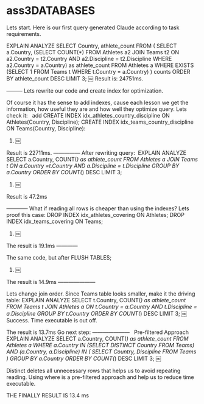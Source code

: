 # ass3DATABASES


Lets start.
Here is our first query generated Claude according to task requirements.

EXPLAIN ANALYZE
SELECT Country, athlete_count
FROM (
    SELECT a.Country, 
           (SELECT COUNT(*) 
            FROM Athletes a2 
            JOIN Teams t2 ON a2.Country = t2.Country AND a2.Discipline = t2.Discipline 
            WHERE a2.Country = a.Country) as athlete_count
    FROM Athletes a
    WHERE EXISTS (SELECT 1 FROM Teams t WHERE t.Country = a.Country)
) counts
ORDER BY athlete_count DESC
LIMIT 3;
￼
Result is: 24751ms.

———
Lets rewrite our code and create index for optimization.

Of course it has the sense to add indexes, cause each lesson we get the information, how useful they are and how well they optimize query. Lets check it:   add CREATE INDEX idx_athletes_country_discipline ON Athletes(Country, Discipline); CREATE INDEX idx_teams_country_discipline ON Teams(Country, Discipline):


1. ￼

Result is 22711ms.
—————
After rewriting query:  EXPLAIN ANALYZE SELECT a.Country, COUNT(*) as athlete_count FROM Athletes a JOIN Teams t ON a.Country =t.Country AND a.Discipline = t.Discipline GROUP BY a.Country ORDER BY COUNT(*) DESC LIMIT 3;

1. ￼

Result is 47.2ms

———— What if reading all rows is cheaper than using the indexes? Lets proof this case:
DROP INDEX idx_athletes_covering ON Athletes;
DROP INDEX idx_teams_covering ON Teams;
1. ￼

The result is 19.1ms
————


The same code, but after FLUSH TABLES;
1. ￼

The result is 14.9ms
———————

Lets change join order. Since Teams table looks smaller, make it the driving table:
EXPLAIN ANALYZE
SELECT t.Country, COUNT(*) as athlete_count
FROM Teams t
JOIN Athletes a ON t.Country = a.Country AND t.Discipline = a.Discipline
GROUP BY t.Country
ORDER BY COUNT(*) DESC
LIMIT 3;
￼
Success. Time executable is out off. 

The result is 13.7ms Go next step:
———————   Pre-filtered Approach
EXPLAIN ANALYZE
SELECT a.Country, COUNT(*) as athlete_count
FROM Athletes a
WHERE a.Country IN (SELECT DISTINCT Country FROM Teams)
  AND (a.Country, a.Discipline) IN (
    SELECT Country, Discipline FROM Teams
  )
GROUP BY a.Country
ORDER BY COUNT(*) DESC
LIMIT 3;
￼

Distinct deletes all unnecessary rows that helps us to avoid repeating reading. Using where is a pre-filtered approach and help us to reduce time executable.

THE FINALLY RESULT IS 13.4 ms
